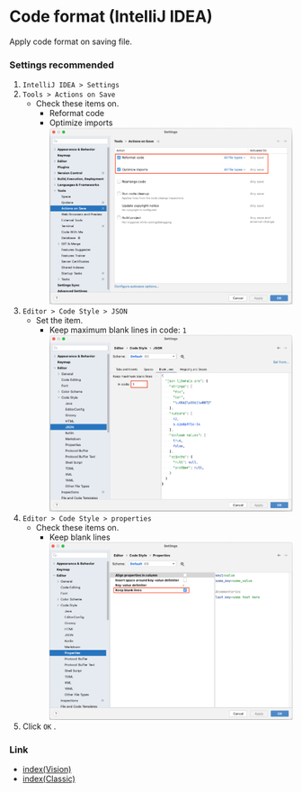 # Code format (IntelliJ IDEA)

Apply code format on saving file.

### Settings recommended

1. `IntelliJ IDEA > Settings`
2. `Tools > Actions on Save`
    - Check these items on.
        - Reformat code
        - Optimize imports
          <br>![](_images/code_format_1.png)
4. `Editor > Code Style > JSON`
    - Set the item.
        - Keep maximum blank lines in code: `1`
          <br>![](_images/code_format_2.png)
6. `Editor > Code Style > properties`
    - Check these items on.
        - Keep blank lines
          <br>![](_images/code_format_3.png)
6. Click `OK` .

### Link

- [index(Vision)](../../index.md)
- [index(Classic)](../../classic/index.md)

